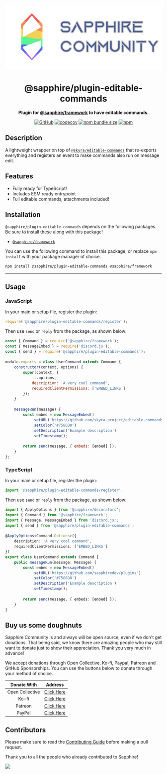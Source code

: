 <div align="center">

![Sapphire Logo](https://raw.githubusercontent.com/sapphiredev/assets/main/banners/SapphireCommunity.png)

# @sapphire/plugin-editable-commands

**Plugin for <a href="https://github.com/sapphiredev/framework">@sapphire/framework</a> to have editable commands.**

[![GitHub](https://img.shields.io/github/license/sapphiredev/plugins)](https://github.com/sapphiredev/plugins/blob/main/LICENSE.md)
[![codecov](https://codecov.io/gh/sapphiredev/plugins/branch/main/graph/badge.svg?token=QWL8FB16BR)](https://codecov.io/gh/sapphiredev/plugins)
[![npm bundle size](https://img.shields.io/bundlephobia/min/@sapphire/plugin-editable_commands?logo=webpack&style=flat-square)](https://bundlephobia.com/result?p=@sapphire/plugin-editable-commands)
[![npm](https://img.shields.io/npm/v/@sapphire/plugin-editable-commands?color=crimson&logo=npm&style=flat-square)](https://www.npmjs.com/package/@sapphire/plugin-editable-commands)

</div>

## Description

A lightweight wrapper on top of [`@skyra/editable-commands`](https://www.npmjs.com/package/@skyra/editable-commands) that re-exports everything and registers an event to make commands also run on message edit.

## Features

-   Fully ready for TypeScript!
-   Includes ESM ready entrypoint
-   Full editable commands, attachments included!

## Installation

`@sapphire/plugin-editable-commands` depends on the following packages. Be sure to install these along with this package!

-   [`@sapphire/framework`](https://www.npmjs.com/package/@sapphire/framework)

You can use the following command to install this package, or replace `npm install` with your package manager of choice.

```sh
npm install @sapphire/plugin-editable-commands @sapphire/framework
```

---

## Usage

### JavaScript

In your main or setup file, register the plugin:

```javascript
require('@sapphire/plugin-editable-commands/register');
```

Then use `send` or `reply` from the package, as shown below:

```javascript
const { Command } = require('@sapphire/framework');
const { MessageEmbed } = require('discord.js');
const { send } = require('@sapphire/plugin-editable-commands');

module.exports = class UserCommand extends Command {
	constructor(context, options) {
		super(context, {
			...options,
			description: 'A very cool command',
			requiredClientPermissions: ['EMBED_LINKS']
		});
	}

	messageRun(message) {
		const embed = new MessageEmbed()
			.setURL('https://github.com/skyra-project/editable-commands')
			.setColor('#7586D8')
			.setDescription('Example description')
			.setTimestamp();

		return send(message, { embeds: [embed] });
	}
};
```

### TypeScript

In your main or setup file, register the plugin:

```typescript
import '@sapphire/plugin-editable-commands/register';
```

Then use `send` or `reply` from the package, as shown below:

```typescript
import { ApplyOptions } from '@sapphire/decorators';
import { Command } from '@sapphire/framework';
import { Message, MessageEmbed } from 'discord.js';
import { send } from '@sapphire/plugin-editable-commands';

@ApplyOptions<Command.Options>({
	description: 'A very cool command',
	requiredClientPermissions: ['EMBED_LINKS']
})
export class UserCommand extends Command {
	public messageRun(message: Message) {
		const embed = new MessageEmbed()
			.setURL('https://github.com/sapphiredev/plugins')
			.setColor('#7586D8')
			.setDescription('Example description')
			.setTimestamp();

		return send(message, { embeds: [embed] });
	}
}
```

## Buy us some doughnuts

Sapphire Community is and always will be open source, even if we don't get donations. That being said, we know there are amazing people who may still want to donate just to show their appreciation. Thank you very much in advance!

We accept donations through Open Collective, Ko-fi, Paypal, Patreon and GitHub Sponsorships. You can use the buttons below to donate through your method of choice.

|   Donate With   |                       Address                       |
| :-------------: | :-------------------------------------------------: |
| Open Collective | [Click Here](https://sapphirejs.dev/opencollective) |
|      Ko-fi      |      [Click Here](https://sapphirejs.dev/kofi)      |
|     Patreon     |    [Click Here](https://sapphirejs.dev/patreon)     |
|     PayPal      |     [Click Here](https://sapphirejs.dev/paypal)     |

## Contributors

Please make sure to read the [Contributing Guide][contributing] before making a pull request.

Thank you to all the people who already contributed to Sapphire!

<a href="https://github.com/sapphiredev/plugins/graphs/contributors">
  <img src="https://contrib.rocks/image?repo=sapphiredev/plugins" />
</a>

[contributing]: https://github.com/sapphiredev/.github/blob/main/.github/CONTRIBUTING.md
